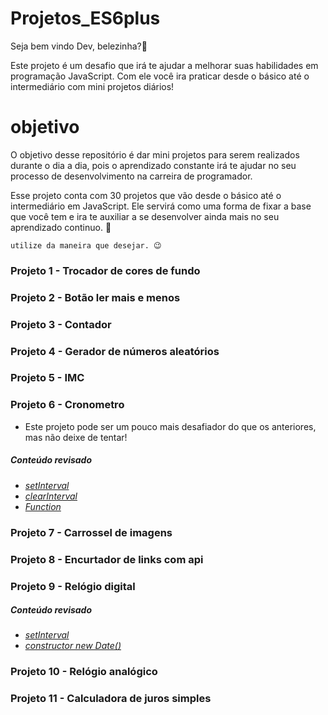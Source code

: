 # Projetos_ES6plus

Seja bem vindo Dev, belezinha?🖖

Este projeto é um desafio que irá te ajudar a melhorar suas habilidades em programação JavaScript. Com ele você ira praticar desde o básico até o intermediário com mini projetos diários!

# objetivo

O objetivo desse repositório é dar mini projetos para serem realizados durante o dia a dia, pois o aprendizado constante irá te ajudar no seu processo de desenvolvimento na carreira de programador.

Esse projeto conta com 30 projetos que vão desde o básico até o intermediário em JavaScript. Ele servirá como uma forma de fixar a base que você tem e ira te auxiliar a se desenvolver ainda mais no seu aprendizado continuo. 🚀

```utilize da maneira que desejar. 😉```


### Projeto 1 - Trocador de cores de fundo

### Projeto 2 - Botão ler mais e menos

### Projeto 3 - Contador

### Projeto 4 - Gerador de números aleatórios

### Projeto 5 - IMC

### Projeto 6 - Cronometro
- Este projeto pode ser um pouco mais desafiador do que os anteriores, mas não deixe de tentar!

##### Conteúdo revisado

* *[setInterval](https://www.w3schools.com/jsref/met_win_setinterval.asp)*
* *[clearInterval](https://www.w3schools.com/jsref/met_win_clearinterval.asp)*
* *[Function](https://www.w3schools.com/js/js_functions.asp)*


### Projeto 7 - Carrossel de imagens

### Projeto 8 - Encurtador de links com api

### Projeto 9 - Relógio digital


##### Conteúdo revisado

* *[setInterval](https://www.w3schools.com/jsref/met_win_setinterval.asp)*
* *[constructor new Date()](https://www.w3schools.com/js/js_date_methods.asp)*

### Projeto 10 - Relógio analógico

### Projeto 11 - Calculadora de juros simples
